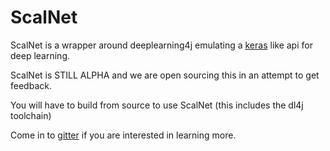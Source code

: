 # ScalNet

ScalNet is a wrapper around deeplearning4j emulating a [keras](https://github.com/fchollet/keras) like api for deep learning.

ScalNet is STILL ALPHA and we are open sourcing this in an attempt to get feedback.

You will have to build from source to use ScalNet (this includes the dl4j toolchain)

Come in to [gitter](https://gitter.im/deeplearning4j/deeplearning4j) if you are interested in learning more.

